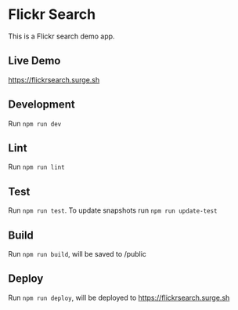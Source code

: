 # Flickr Search

This is a Flickr search demo app.

## Live Demo

https://flickrsearch.surge.sh

## Development

Run `npm run dev`

## Lint

Run `npm run lint`

## Test

Run `npm run test`. To update snapshots run `npm run update-test`

## Build

Run `npm run build`, will be saved to /public

## Deploy

Run `npm run deploy`, will be deployed to https://flickrsearch.surge.sh
